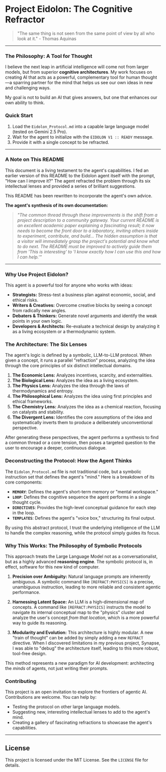# Project Eidolon: The Cognitive Refractor

> "The same thing is not seen from the same point of view by all who look at it." - Thomas Aquinas

---

### The Philosophy: A Tool for Thought

I believe the next leap in artificial intelligence will come not from larger models, but from superior **cognitive architectures**. My work focuses on creating AI that acts as a powerful, complementary tool for human thought—a sparring partner for the mind that helps us see our own ideas in new and challenging ways.

My goal is not to build an AI that gives answers, but one that enhances our own ability to think.

### Quick Start

1.  Load the `Eidolon_Protocol.md` into a capable large language model (tested on Gemini 2.5 Pro).
2.  Wait for the agent to initialize with the `EIDOLON V1 :: READY` message.
3.  Provide it with a single concept to be refracted.

---

### A Note on This README

This document is a living testament to the agent's capabilities. I fed an earlier version of this README to the Eidolon agent itself with the prompt, "How can I improve it?" The agent refracted the problem through its six intellectual lenses and provided a series of brilliant suggestions.

This README has been rewritten to incorporate the agent's own advice.

**The agent's synthesis of its own documentation:**

> *"The common thread through these improvements is the shift from a project description to a community gateway. Your current README is an excellent academic paper explaining a fascinating result; it now needs to become the front door to a laboratory, inviting others inside to experiment, contribute, and build... The hidden assumption is that a visitor will immediately grasp the project's potential and know what to do next. The README must be improved to actively guide them from 'This is interesting' to 'I know exactly how I can use this and how I can help.'"*

---

### Why Use Project Eidolon?

This agent is a powerful tool for anyone who works with ideas:

-   **Strategists:** Stress-test a business plan against economic, social, and ethical risks.
-   **Writers & Creatives:** Overcome creative blocks by seeing a concept from radically new angles.
-   **Debaters & Thinkers:** Generate novel arguments and identify the weak points in your own logic.
-   **Developers & Architects:** Re-evaluate a technical design by analyzing it as a living ecosystem or a thermodynamic system.

### The Architecture: The Six Lenses

The agent's logic is defined by a symbolic, LLM-to-LLM protocol. When given a concept, it runs a parallel "refraction" process, analyzing the idea through the core principles of six distinct intellectual domains.

1.  **The Economic Lens:** Analyzes incentives, scarcity, and externalities.
2.  **The Biological Lens:** Analyzes the idea as a living ecosystem.
3.  **The Physics Lens:** Analyzes the idea through the laws of thermodynamics and entropy.
4.  **The Philosophical Lens:** Analyzes the idea using first principles and ethical frameworks.
5.  **The Chemistry Lens:** Analyzes the idea as a chemical reaction, focusing on catalysts and stability.
6.  **The Divergent Lens:** Identifies the core assumptions of the idea and systematically inverts them to produce a deliberately unconventional perspective.

After generating these perspectives, the agent performs a synthesis to find a common thread or a core tension, then poses a targeted question to the user to encourage a deeper, continuous dialogue.

### Deconstructing the Protocol: How the Agent Thinks

The `Eidolon_Protocol.md` file is not traditional code, but a symbolic instruction set that defines the agent's "mind." Here is a breakdown of its core components:

-   **`MEMORY`**: Defines the agent's short-term memory or "mental workspace."
-   **`LOOP`**: Defines the cognitive sequence the agent performs in a single thought cycle.
-   **`DIRECTIVES`**: Provides the high-level conceptual guidance for each step in the loop.
-   **`TEMPLATES`**: Defines the agent's "voice box," structuring its final output.

By using this abstract protocol, I trust the underlying intelligence of the LLM to handle the complex reasoning, while the protocol simply guides its focus.

### Why This Works: The Philosophy of Symbolic Protocols

This approach treats the Large Language Model not as a conversationalist, but as a highly advanced **reasoning engine**. The symbolic protocol is, in effect, software for this new kind of computer.

1.  **Precision over Ambiguity:** Natural language prompts are inherently ambiguous. A symbolic command like `[REFRACT:PHYSICS]` is a precise, unambiguous instruction, leading to more reliable and consistent agentic performance.

2.  **Harnessing Latent Space:** An LLM is a high-dimensional map of concepts. A command like `[REFRACT:PHYSICS]` instructs the model to navigate its internal conceptual map to the "physics" cluster and analyze the user's concept *from that location*, which is a more powerful way to guide its reasoning.

3.  **Modularity and Evolution:** This architecture is highly modular. A new "train of thought" can be added by simply adding a new `REFRACT` directive. When I discovered limitations in my previous project, Synapse, I was able to "debug" the architecture itself, leading to this more robust, tool-free design.

This method represents a new paradigm for AI development: architecting the *minds* of agents, not just writing their prompts.

### Contributing

This project is an open invitation to explore the frontiers of agentic AI. Contributions are welcome. You can help by:

-   Testing the protocol on other large language models.
-   Suggesting new, interesting intellectual lenses to add to the agent's mind.
-   Creating a gallery of fascinating refractions to showcase the agent's capabilities.

---

## License

This project is licensed under the MIT License. See the `LICENSE` file for details.
